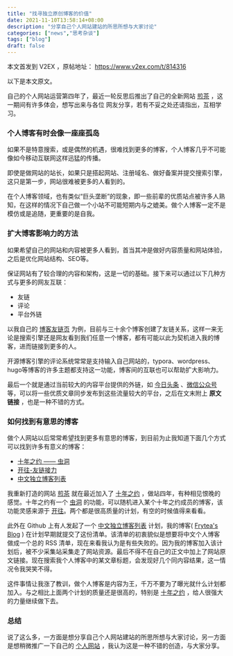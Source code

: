 ```yaml
---
title: "找寻独立原创博客的价值"
date: 2021-11-10T13:58:14+08:00
description: "分享自己个人网站建站的所思所想与大家讨论"
categories: ["news","思考杂谈"]
tags: ["blog"]
draft: false
---
```


本文首发到 V2EX ，原帖地址： https://www.v2ex.com/t/814316

以下是本文原文。

自己的个人网站运营第四年了，最近一轮反思后推出了自己的全新网站 [煎茶](https://www.frytea.com) ，这一期间有许多体会，想写出来与各位 网友分享，若有不妥之处还请指出，互相学习。

### 个人博客有时会像一座座孤岛

如果不是特意搜索，或是偶然的机遇，很难找到更多的博客，个人博客几乎不可能像如今移动互联网这样迅猛的传播。

即使是做网站的站长，如果只是搭起网站、注册域名、做好备案并提交搜索引擎，这只是第一步，网站很难被更多的人看到的。

在个人博客领域，也有类似“巨头垄断”的现象，即一些前辈的优质站点被许多人熟知，在这样的情况下自己做一个小站不可能短期内与之媲美。做个人博客一定不是模仿或是追随，更重要的是自我。

### 扩大博客影响力的方法

如果希望自己的网站和内容被更多人看到，首当其冲是做好内容质量和网站体验，之后是优化网站结构、SEO等。

保证网站有了较合理的内容和架构，这是一切的基础。接下来可以通过以下几种方式与更多的网友互联：

- 友链
- 评论
- 平台外链

以我自己的 [博客友链页](https://blog.frytea.com/friends.html) 为例，目前与三十余个博客创建了友链关系，这样一来无论是搜索引擎还是网友看到我们任意一个博客，都有可能以此为契机进入我的博客，进而链接到更多的人。

开源博客引擎的评论系统常常是支持输入自己网站的，typora、wordpress、hugo等博客的许多主题都支持这一功能，博客间的互联也可以帮助扩大影响力。

最后一个就是通过当前较大的内容平台提供的外链，如 [今日头条](https://mp.toutiao.com/) 、[微信公众号](https://mp.weixin.qq.com) 等，可以将一些优质文章同步发布到这些流量较大的平台，之后在文末附上 **原文链接** ，也是一种不错的方式。

### 如何找到有意思的博客

做个人网站以后常常希望找到更多有意思的博客，到目前为止我知道下面几个方式可以找到许多有意义的博客：

- [十年之约 —— 虫洞](https://www.foreverblog.cn)
- [开往-友链接力](https://github.com/volfclub/travellings)
- [中文独立博客列表](https://github.com/timqian/chinese-independent-blogs)

我重新打造的网站 [煎茶](https://www.frytea.com) 就在最近加入了 [十年之约](https://www.foreverblog.cn) ，做站四年，有种相见恨晚的感觉。十年之约有一个 [虫洞](https://foreverblog.cn/go.html) 的功能，可以随机进入某个十年之约成员的博客，该功能灵感来源于 [开往](https://travellings.link)。两个都是很高质量的计划，有空的时候值得来看看。

此外在 Github 上有人发起了一个 [中文独立博客列表](https://github.com/timqian/chinese-independent-blogs) 计划，我的博客( [Frytea's Blog](https://blog.frytea.com) ) 在计划早期就提交了这份清单。该清单的初衷貌似是想要将中文个人博客做成一个总的 RSS 清单，现在来看我认为是有些失败的。因为我的博客加入该计划后，被不少采集站采集走了网站资源。最后不得不在自己的正文中加上了网站原文链接。现在搜索我个人博客中的某文章标题，会发现好几个同内容结果，这一情况令我哭笑不得。

这件事情让我涨了教训，做个人博客是内容为王，千万不要为了曝光就什么计划都加入。与之相比上面两个计划的质量还是很高的，特别是 [十年之约](https://www.foreverblog.cn) ，给人很强大的力量继续做下去。

### 总结

说了这么多，一方面是想分享自己个人网站建站的所思所想与大家讨论，另一方面是想稍微推广一下自己的 [个人网站](https://www.frytea.com) ，我认为这是一种不错的创造，与大家分享。
